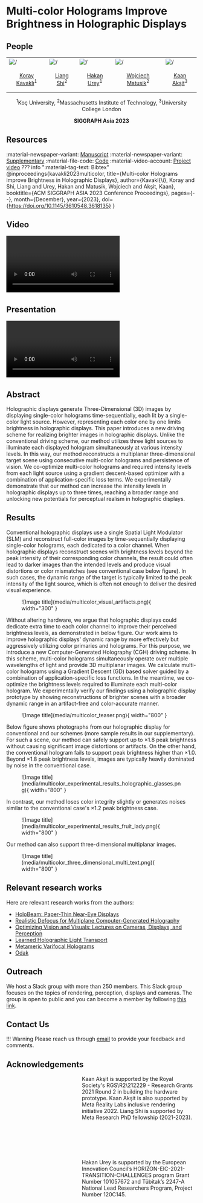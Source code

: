 # Multi-color Holograms Improve Brightness in Holographic Displays

## People
<table class=""  style="margin: 10px auto;">
  <tbody>
    <tr>
      <td> <img src="../../people/koray_kavakli.png" width="120" alt=/> &nbsp;&nbsp;&nbsp;&nbsp;</td>
      <td> <img src="../../people/liang_shi.png" width="120" alt=/> &nbsp;&nbsp;&nbsp;&nbsp;</td>
      <td> <img src="../../people/hakan_urey.png" width="120" alt=/> &nbsp;&nbsp;&nbsp;&nbsp;</td>
      <td> <img src="../../people/wojciech_matusik.png" width="120" alt=/> &nbsp;&nbsp;&nbsp;&nbsp;</td>
      <td> <img src="../../people/kaan_aksit.png" width="120" alt=/> &nbsp;&nbsp;&nbsp;&nbsp;</td>
    </tr>
    <tr>
      <td><p style="text-align:center;"><a href="https://scholar.google.com/citations?user=rn6XtO4AAAAJ&hl=en&oi=ao">Koray Kavaklı</a><sup>1</sup></p></td>
      <td><p style="text-align:center;"><a href="https://people.csail.mit.edu/liangs/">Liang Shi</a><sup>2</sup></p></td>
      <td><p style="text-align:center;"><a href="https://mysite.ku.edu.tr/hurey/">Hakan Urey</a><sup>1</sup></p></td>
      <td><p style="text-align:center;"><a href="https://cdfg.csail.mit.edu/wojciech">Wojciech Matusik</a><sup>2</sup></p></td>
      <td><p style="text-align:center;"><a href="https://kaanaksit.com">Kaan Akşit</a><sup>3</sup></p></td>
    </tr>
  </tbody>
</table>
<p style="text-align:center;">
<sup>1</sup>Koç University,
<sup>2</sup>Massachusetts Institute of Technology,
<sup>3</sup>University College London
</p>
<p style="text-align:center;"><b>SIGGRAPH Asia 2023</b></p>

## Resources
:material-newspaper-variant: [Manuscript](https://kaanaksit.com/assets/pdf/KavakliEtAl_SigAsia2023_Multi_color_holograms_improve_brightness_in_holographic_displays.pdf)
:material-newspaper-variant: [Supplementary](https://kaanaksit.com/assets/pdf/KavakliEtAl_SigAsia2023_Supplementary_Multi_color_holograms_improve_brightness_in_holographic_displays.pdf)
:material-file-code: [Code](https://github.com/complight/multi_color)
:material-video-account: [Project video](https://kaanaksit.com/assets/video/KavakliSigAsia2023Multicolor.mp4)
??? info ":material-tag-text: Bibtex"
        @inproceedings{kavakli2023multicolor,
          title={Multi-color Holograms improve Brightness in Holographic Displays},
          author={Kavakl{\i}, Koray and Shi, Liang and Urey, Hakan and Matusik, Wojciech and Akşit, Kaan},
          booktitle={ACM SIGGRAPH ASIA 2023 Conference Proceedings},
          pages={--},
          month={December},
          year={2023},
          doi={https://doi.org/10.1145/3610548.3618135}
        }


## Video
<video controls>
<source src="https://kaanaksit.com/assets/video/KavakliSigAsia2023Multicolor.mp4" id="“ type="video/mp4">
</video>


## Presentation
<video controls>
<source src="https://kaanaksit.com/assets/video/KavakliSigAsia2023MulticolorPresentation.mp4" id="“ type="video/mp4">
</video>


## Abstract
Holographic displays generate Three-Dimensional (3D) images by displaying single-color holograms time-sequentially, each lit by a single-color light source.
However, representing each color one by one limits brightness in holographic displays.
This paper introduces a new driving scheme for realizing brighter images in holographic displays.
Unlike the conventional driving scheme, our method utilizes three light sources to illuminate each displayed hologram simultaneously at various intensity levels.
In this way, our method reconstructs a multiplanar three-dimensional target scene using consecutive multi-color holograms and persistence of vision.
We co-optimize multi-color holograms and required intensity levels from each light source using a gradient descent-based optimizer with a combination of application-specific loss terms.
We experimentally demonstrate that our method can increase the intensity levels in holographic displays up to three times, reaching a broader range and unlocking new potentials for perceptual realism in holographic displays.

## Results

Conventional holographic displays use a single Spatial Light Modulator (SLM) and reconstruct full-color images by time-sequentially displaying single-color holograms, each dedicated to a color channel.
When holographic displays reconstruct scenes with brightness levels beyond the peak intensity of their corresponding color channels, the result could often lead to darker images than the intended levels and produce visual distortions or color mismatches (see conventional case below figure).
In such cases, the dynamic range of the target is typically limited to the peak intensity of the light source, which is often not enough to deliver the desired visual experience.
<figure markdown>
  ![Image title](media/multicolor_visual_artifacts.png){ width="300" }
</figure>


Without altering hardware, we argue that holographic displays could dedicate extra time to each color channel to improve their perceived brightness levels, as demonstrated in below figure.
Our work aims to improve holographic displays' dynamic range by more effectively but aggressively utilizing color primaries and holograms.
For this purpose, we introduce a new Computer-Generated Holography (CGH) driving scheme.
In this scheme, multi-color holograms simultaneously operate over multiple wavelengths of light and provide 3D multiplanar images. 
We calculate multi-color holograms using a Gradient Descent (GD) based solver guided by a combination of application-specific loss functions.
In the meantime, we co-optimize the brightness levels required to illuminate each multi-color hologram.
We experimentally verify our findings using a holographic display prototype by showing reconstructions of brighter scenes with a broader dynamic range in an artifact-free and color-accurate manner.

<figure markdown>
  ![Image title](media/multicolor_teaser.png){ width="800" }
</figure>

Below figure shows photographs from our holographic display for conventional and our schemes (more sample results in our supplementary).
For such a scene, our method can safely support up to $\times1.8$ peak brightness without causing significant image distortions or artifacts.
On the other hand, the conventional hologram fails to support peak brightness higher than $\times1.0$.
Beyond $\times1.8$ peak brightness levels, images are typically heavily dominated by noise in the conventional case.


<figure markdown>
  ![Image title](media/multicolor_experimental_results_holographic_glasses.png){ width="800" }
</figure>


In contrast, our method loses color integrity slightly or generates noises similar to the conventional case's $\times1.2$ peak brightness case.


<figure markdown>
  ![Image title](media/multicolor_experimental_results_fruit_lady.png){ width="800" }
</figure>


Our method can also support three-dimensional multiplanar images.


<figure markdown>
  ![Image title](media/multicolor_three_dimensional_multi_text.png){ width="800" }
</figure>


## Relevant research works
Here are relevant research works from the authors:


- [HoloBeam: Paper-Thin Near-Eye Displays](holobeam.md)
- [Realistic Defocus for Multiplane Computer-Generated Holography](realistic_defocus_cgh.md)
- [Optimizing Vision and Visuals: Lectures on Cameras, Displays, and Perception](../teaching/siggraph2022_optimizing_vision_and_visuals.md)
- [Learned Holographic Light Transport](https://github.com/complight/realistic_holography)
- [Metameric Varifocal Holograms](https://github.com/complight/metameric_holography)
- [Odak](https://github.com/kunguz/odak)


## Outreach
We host a Slack group with more than 250 members.
This Slack group focuses on the topics of rendering, perception, displays and cameras.
The group is open to public and you can become a member by following [this link](../outreach/index.md).

## Contact Us
!!! Warning
    Please reach us through [email](mailto:k.aksit@ucl.ac.uk) to provide your feedback and comments.

## Acknowledgements

<div style="float: left; height:200px;" class="boxed">
<img align='left' src="../../media/royal_society.png" width="100" alt/>
<img align='left' src="../../media/meta_reality_labs.png" width="100" alt/>
</div>
Kaan Akşit is supported by the Royal Society's RGS\R2\212229 - Research Grants 2021 Round 2 in building the hardware prototype. Kaan Akşit is also supported by Meta Reality Labs inclusive rendering initiative 2022. Liang Shi is supported by Meta Research PhD fellowship (2021-2023).
<br />
<br />
<br />
<br />
<br />
<br />
<br />


<div style="float: left; height:200px;" class="boxed">
<img align='left' src="../../media/eu_horizon2020.png" width="100" alt/>
<img align='left' src="../../media/tubitak.png" width="100" alt/>
</div>
Hakan Urey is supported by the European Innovation Council’s HORIZON-EIC-2021-TRANSITION-CHALLENGES program Grant Number 101057672 and Tübitak’s 2247-A National Lead Researchers Program, Project Number 120C145.
<br />
<br />
<br />
<br />
<br />
<br />
<br />


